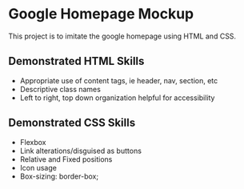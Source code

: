 # Google Homepage Mockup
This project is to imitate the google homepage using HTML and CSS.

## Demonstrated HTML Skills
+ Appropriate use of content tags, ie header, nav, section, etc
+ Descriptive class names
+ Left to right, top down organization helpful for accessibility

## Demonstrated CSS Skills
+ Flexbox
+ Link alterations/disguised as buttons
+ Relative and Fixed positions
+ Icon usage 
+ Box-sizing: border-box;